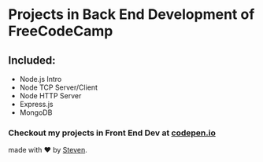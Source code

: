 # Projects in Back End Development of FreeCodeCamp

## Included:
- Node.js Intro
- Node TCP Server/Client
- Node HTTP Server
- Express.js
- MongoDB

### Checkout my projects in Front End Dev at [codepen.io](https://codepen.io/iamstevendao)

made with :heart: by [Steven](https://github.com/iamstevendao).